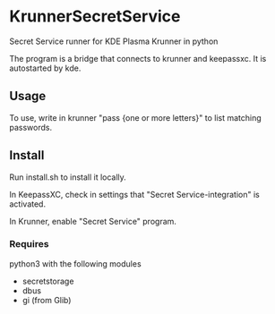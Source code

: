 # KrunnerSecretService
Secret Service runner for KDE Plasma Krunner in python

The program is a bridge that connects to krunner and keepassxc.
It is autostarted by kde.

## Usage
To use, write in krunner "pass {one or more letters}" to 
list matching passwords.

## Install
Run install.sh to install it locally.

In KeepassXC, check in settings that "Secret Service-integration"
is activated.

In Krunner, enable "Secret Service" program.

### Requires
python3 with the following modules

* secretstorage
* dbus
* gi (from Glib)
